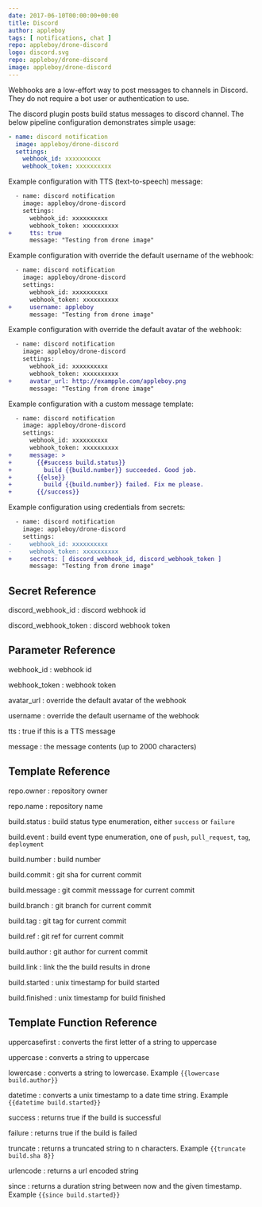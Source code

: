 ```yaml
---
date: 2017-06-10T00:00:00+00:00
title: Discord
author: appleboy
tags: [ notifications, chat ]
repo: appleboy/drone-discord
logo: discord.svg
repo: appleboy/drone-discord
image: appleboy/drone-discord
---
```


Webhooks are a low-effort way to post messages to channels in Discord. They do not require a bot user or authentication to use.

The discord plugin posts build status messages to discord channel. The below pipeline configuration demonstrates simple usage:

```yaml
- name: discord notification
  image: appleboy/drone-discord
  settings:
    webhook_id: xxxxxxxxxx
    webhook_token: xxxxxxxxxx
```

Example configuration with TTS (text-to-speech) message:

```diff
  - name: discord notification
    image: appleboy/drone-discord
    settings:
      webhook_id: xxxxxxxxxx
      webhook_token: xxxxxxxxxx
+     tts: true
      message: "Testing from drone image"
```

Example configuration with override the default username of the webhook:

```diff
  - name: discord notification
    image: appleboy/drone-discord
    settings:
      webhook_id: xxxxxxxxxx
      webhook_token: xxxxxxxxxx
+     username: appleboy
      message: "Testing from drone image"
```

Example configuration with override the default avatar of the webhook:

```diff
  - name: discord notification
    image: appleboy/drone-discord
    settings:
      webhook_id: xxxxxxxxxx
      webhook_token: xxxxxxxxxx
+     avatar_url: http://exampple.com/appleboy.png
      message: "Testing from drone image"
```

Example configuration with a custom message template:

```diff
  - name: discord notification
    image: appleboy/drone-discord
    settings:
      webhook_id: xxxxxxxxxx
      webhook_token: xxxxxxxxxx
+     message: >
+       {{#success build.status}}
+         build {{build.number}} succeeded. Good job.
+       {{else}}
+         build {{build.number}} failed. Fix me please.
+       {{/success}}
```

Example configuration using credentials from secrets:

```diff
  - name: discord notification
    image: appleboy/drone-discord
    settings:
-     webhook_id: xxxxxxxxxx
-     webhook_token: xxxxxxxxxx
+     secrets: [ discord_webhook_id, discord_webhook_token ]
      message: "Testing from drone image"
```

## Secret Reference

discord_webhook_id
: discord webhook id

discord_webhook_token
: discord webhook token

## Parameter Reference

webhook_id
: webhook id

webhook_token
: webhook token

avatar_url
: override the default avatar of the webhook

username
: override the default username of the webhook

tts
: true if this is a TTS message

message
: the message contents (up to 2000 characters)

## Template Reference

repo.owner
: repository owner

repo.name
: repository name

build.status
: build status type enumeration, either `success` or `failure`

build.event
: build event type enumeration, one of `push`, `pull_request`, `tag`, `deployment`

build.number
: build number

build.commit
: git sha for current commit

build.message
: git commit messsage for current commit

build.branch
: git branch for current commit

build.tag
: git tag for current commit

build.ref
: git ref for current commit

build.author
: git author for current commit

build.link
: link the the build results in drone

build.started
: unix timestamp for build started

build.finished
: unix timestamp for build finished

## Template Function Reference

uppercasefirst
: converts the first letter of a string to uppercase

uppercase
: converts a string to uppercase

lowercase
: converts a string to lowercase. Example `{{lowercase build.author}}`

datetime
: converts a unix timestamp to a date time string. Example `{{datetime build.started}}`

success
: returns true if the build is successful

failure
: returns true if the build is failed

truncate
: returns a truncated string to n characters. Example `{{truncate build.sha 8}}`

urlencode
: returns a url encoded string

since
: returns a duration string between now and the given timestamp. Example `{{since build.started}}`

